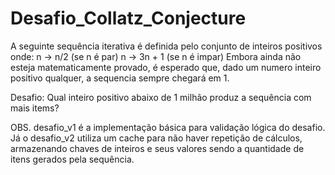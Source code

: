 # Desafio_Collatz_Conjecture

A seguinte sequência iterativa é definida pelo conjunto de inteiros positivos onde:
n -> n/2 (se n é par)
n -> 3n + 1 (se n é impar)
Embora ainda não esteja matematicamente provado, é esperado que, dado um numero inteiro positivo qualquer, a sequencia sempre chegará em 1.

Desafio: Qual inteiro positivo abaixo de 1 milhão produz a sequência com mais items? 

OBS. desafio_v1 é a implementação básica para validação lógica do desafio. Já o desafio_v2 utiliza um cache para não haver repetição de cálculos, armazenando chaves de inteiros e seus valores sendo a quantidade de itens gerados pela sequência.
